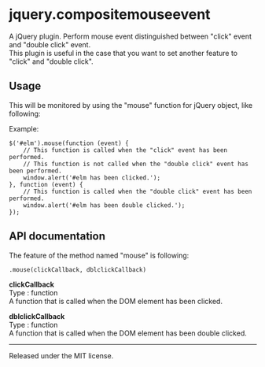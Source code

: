 jquery.compositemouseevent
==========================

A jQuery plugin. Perform mouse event distinguished between "click" event and "double click" event.  
This plugin is useful in the case that you want to set another feature to "click" and "double click".  

Usage
--------------------------

This will be monitored by using the "mouse" function for jQuery object, like following:  

Example:  

    $('#elm').mouse(function (event) {
        // This function is called when the "click" event has been performed.
        // This function is not called when the "double click" event has been performed.
        window.alert('#elm has been clicked.');
    }, function (event) {
        // This function is called when the "double click" event has been performed.
        window.alert('#elm has been double clicked.');
    });

API documentation
--------------------------

The feature of the method named "mouse" is following:  

    .mouse(clickCallback, dblclickCallback)

**clickCallback**  
Type : function  
A function that is called when the DOM element has been clicked.  

**dblclickCallback**  
Type : function  
A function that is called when the DOM element has been double clicked.  




--------------------------
Released under the MIT license.